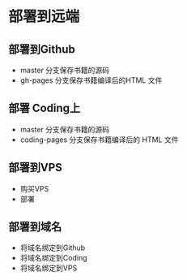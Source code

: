 # 部署到远端

## 部署到Github

- master 分支保存书籍的源码
- gh-pages 分支保存书籍编译后的HTML 文件

## 部署 Coding上

- master 分支保存书籍的源码
- coding-pages 分支保存书籍编译后的 HTML 文件

## 部署到VPS

- 购买VPS
- 部署

## 部署到域名

- 将域名绑定到Github
- 将域名绑定到Coding
- 将域名绑定到VPS